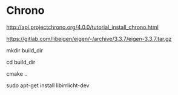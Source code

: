 # Chrono

http://api.projectchrono.org/4.0.0/tutorial_install_chrono.html

https://gitlab.com/libeigen/eigen/-/archive/3.3.7/eigen-3.3.7.tar.gz

mkdir build_dir

cd build_dir

cmake ..

sudo apt-get install libirrlicht-dev

